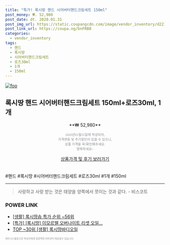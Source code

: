 ```yaml
--- 
title: "특가! 록시땅 핸드 시어버터핸드크림세트 150ml" 
post_money: ₩. 52,980 
post_date: dt. 2020.01.31 
post_img_url: https://static.coupangcdn.com/image/vendor_inventory/d221/5ff8ed71a615988f44feaf237aede750c2391ca8565c6bfeee8079354f65.jpg 
post_link_url: https://coupa.ng/bnFRB8 
categories: 
  - vendor_inventory 
tags: 
  - 핸드 
  - 록시땅 
  - 시어버터핸드크림세트 
  - 로즈30ml 
  - 1개 
  - 150ml 
--- 
```

[![foo](https://static.coupangcdn.com/image/vendor_inventory/d221/5ff8ed71a615988f44feaf237aede750c2391ca8565c6bfeee8079354f65.jpg)](https://coupa.ng/bnFRB8) 

## 록시땅 핸드 시어버터핸드크림세트 150ml+로즈30ml, 1개 
<p style="text-align: center;">**₩ 52,980**</p> 
<p style="text-align: center;"><span style="color: #898c8f; font-family: Georgia,Times,serif; font-size: 0.75em;">2020년01월31일에 작성되어, <br>가격변동 및 추가할인이 있을 수 있으니,<br> 상품 가격을 꼭!확인해주세요.<br>행복하세요~</span> 
</p>	 
<div markdown="0" style="text-align: center;"><a href="https://coupa.ng/bnFRB8" class="btn btn--success">상품가격 및 후기 보러가기</a></div> 
<br><br> 
  #핸드 #록시땅 #시어버터핸드크림세트 #로즈30ml #1개 #150ml 
<hr> 

> 사랑하고 사랑 받는 것은 태양을 양쪽에서 쪼이는 것과 같다. - 비스코트 


### POWER LINK

* <a href="https://blog.naver.com/sakai111/221786104206" target="_blank"> [생활] 록시땅솝 특가 순위 ~56위</a>
* <a href="https://blog.naver.com/sakai111/221786225578" target="_blank">[특가] [록시땅] 이모르뗄 오버나이트 리셋 오일...</a>
* <a href="https://blog.naver.com/fasyy4321/221779762490" target="_blank"> TOP ~30위 [생활] 록시땅바디오일</a>

<span style="color: #898c8f; font-family: Georgia,Times,serif; font-size: 0.55em;">파트너스활동으로 작성자에게 일정액의 커미션이 제공될수 있습니다.</span> 
